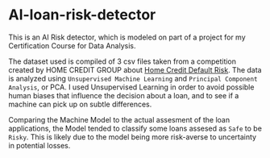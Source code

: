 # AI-loan-risk-detector

This is an AI Risk detector, which is modeled on part of a project for my Certification Course for Data Analysis.

The dataset used is compiled of 3 csv files taken from a competition created by HOME CREDIT GROUP about [Home Credit Default Risk](https://www.kaggle.com/competitions/home-credit-default-risk/data). The data is analyzed using `Unsupervised Machine Learning` and `Principal Component Analysis`, or PCA. I used Unsupervised Learning in order to avoid possible human biases that influence the decision about a loan, and to see if a machine can pick up on subtle differences.

Comparing the Machine Model to the actual assesment of the loan applications, the Model tended to classify some loans assesed as `Safe` to be `Risky`. This is likely due to the model being more risk-averse to uncertainty in potential losses.


